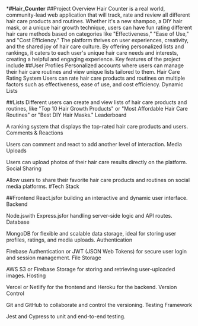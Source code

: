 
***#Hair_Counter**
##Project Overview
Hair Counter is a real world, community-lead web application that will track, rate and review all different hair care products and routines. Whether it's a new shampoo, a DIY hair mask, or a unique hair growth technique, users can have fun rating different hair care methods based on categories like "Effectiveness," "Ease of Use," and "Cost Efficiency." The platform thrives on user experiences, creativity, and the shared joy of hair care culture. By offering personalized lists and rankings, it caters to each user's unique hair care needs and interests, creating a helpful and engaging experience.
Key features of the project include
##User Profiles
Personalized accounts where users can manage their hair care routines and view unique lists tailored to them.
Hair Care Rating System
Users can rate hair care products and routines on multiple factors such as effectiveness, ease of use, and cost efficiency.
Dynamic Lists

##Lists
Different users can create and view lists of hair care products and routines, like "Top 10 Hair Growth Products" or "Most Affordable Hair Care Routines" or "Best DIY Hair Masks."
Leaderboard

A ranking system that displays the top-rated hair care products and users.
Comments & Reactions

Users can comment and react to add another level of interaction.
Media Uploads

Users can upload photos of their hair care results directly on the platform.
Social Sharing

Allow users to share their favorite hair care products and routines on social media platforms.
#Tech Stack

##Frontend
React.jsfor building an interactive and dynamic user interface.
Backend

Node.jswith Express.jsfor handling server-side logic and API routes.
Database

MongoDB for flexible and scalable data storage, ideal for storing user profiles, ratings, and media uploads.
Authentication

Firebase Authentication or JWT (JSON Web Tokens) for secure user login and session management.
File Storage

AWS S3 or Firebase Storage for storing and retrieving user-uploaded images.
Hosting

Vercel or Netlify for the frontend and Heroku for the backend.
Version Control

Git and GitHub to collaborate and control the versioning.
Testing Framework

Jest and Cypress to unit and end-to-end testing.
